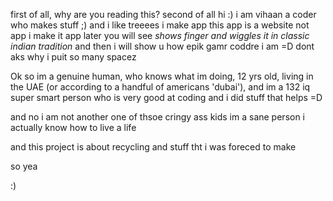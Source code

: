 first of all, why are you reading this?
second of all
hi :)
i am vihaan
a coder
who makes stuff ;)
and i like treeees
i make app
this app
is a website
not app
i make it app later
you will see
*shows finger and wiggles it in classic indian tradition*
and then i will show u how epik gamr coddre i am =D
dont aks why i puit so many spacez





Ok so im a genuine human, who knows what im doing, 12 yrs old, living in the UAE (or according to a handful of americans 'dubai'), and im a 132 iq super smart person who is very good at coding and i did stuff that helps =D


and no i am not another one of thsoe cringy ass kids im a sane person i actually know how to live a life

and this project is about recycling and stuff tht i was foreced to make

so yea

:)
